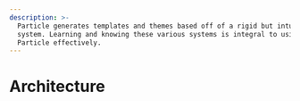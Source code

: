 ```yaml
---
description: >-
  Particle generates templates and themes based off of a rigid but intuitive
  system. Learning and knowing these various systems is integral to using
  Particle effectively.
---
```


# Architecture

